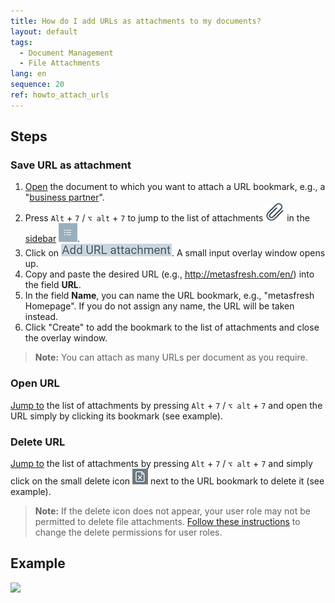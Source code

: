 ```yaml
---
title: How do I add URLs as attachments to my documents?
layout: default
tags:
  - Document Management
  - File Attachments
lang: en
sequence: 20
ref: howto_attach_urls
---
```


## Steps

### Save URL as attachment
1. [Open](Menu) the document to which you want to attach a URL bookmark, e.g., a "[business partner](New_Business_Partner)".
1. Press `Alt` + `7` / `⌥ alt` + `7` to jump to the list of attachments ![](assets/Attachment_clip.png) in the [sidebar](JumptoviaSidebar) ![](assets/Sidebar_Icon_WebUI.png).
1. Click on ![](assets/add_URL_attachment.png). A small input overlay window opens up.
1. Copy and paste the desired URL (e.g., http://metasfresh.com/en/) into the field **URL**.
1. In the field **Name**, you can name the URL bookmark, e.g., "metasfresh Homepage". If you do not assign any name, the URL will be taken instead.
1. Click "Create" to add the bookmark to the list of attachments and close the overlay window.
 >**Note:** You can attach as many URLs per document as you require.

### Open URL
[Jump to](JumptoviaSidebar) the list of attachments by pressing `Alt` + `7` / `⌥ alt` + `7` and open the URL simply by clicking its bookmark (see example).

### Delete URL
[Jump to](JumptoviaSidebar) the list of attachments by pressing `Alt` + `7` / `⌥ alt` + `7` and simply click on the small delete icon ![](assets/delete_icon.png) next to the URL bookmark to delete it (see example).
 >**Note:** If the delete icon does not appear, your user role may not be permitted to delete file attachments. [Follow these instructions](File_handling_delete_permission) to change the delete permissions for user roles.

## Example
![](assets/Howto_attach_urls.gif)
